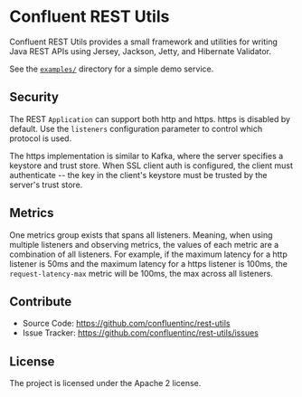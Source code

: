 Confluent REST Utils
====================

Confluent REST Utils provides a small framework and utilities for writing Java
REST APIs using Jersey, Jackson, Jetty, and Hibernate Validator.

See the [`examples/`](examples/) directory for a simple demo service.

Security
--------
The REST `Application` can support both http and https. https is disabled by default. Use the `listeners` configuration
parameter to control which protocol is used.

The https implementation is similar to Kafka, where the server specifies a keystore and trust store. When SSL
client auth is configured, the client must authenticate -- the key in the client's keystore must be trusted by
the server's trust store.

Metrics
-------
One metrics group exists that spans all listeners. Meaning, when using multiple listeners and observing metrics, the
values of each metric are a combination of all listeners. For example, if the maximum latency for a http listener
is 50ms and the maximum latency for a https listener is 100ms, the `request-latency-max` metric will be 100ms, the max
across all listeners.

Contribute
----------

- Source Code: https://github.com/confluentinc/rest-utils
- Issue Tracker: https://github.com/confluentinc/rest-utils/issues

License
-------

The project is licensed under the Apache 2 license.
